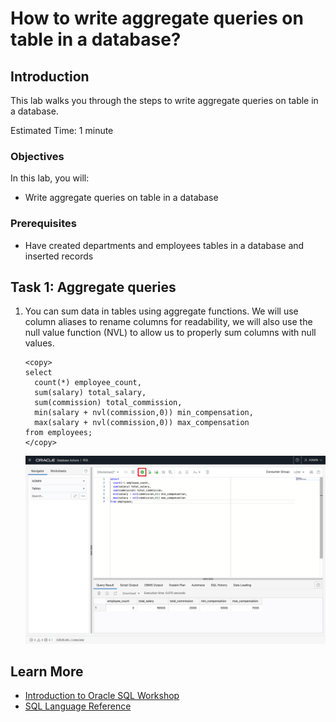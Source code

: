 # How to write aggregate queries on table in a database?

## Introduction

This lab walks you through the steps to write aggregate queries on table in a database.

Estimated Time: 1 minute

### Objectives

In this lab, you will:

* Write aggregate queries on table in a database

### Prerequisites

* Have created departments and employees tables in a database and inserted records

## Task 1: Aggregate queries

1. You can sum data in tables using aggregate functions. We will use column aliases to rename columns for readability, we will also use the null value function (NVL) to allow us to properly sum columns with null values.

    ```
    <copy>
    select 
      count(*) employee_count,
      sum(salary) total_salary,
      sum(commission) total_commission,
      min(salary + nvl(commission,0)) min_compensation,
      max(salary + nvl(commission,0)) max_compensation
    from employees;
    </copy>
    ```

    ![Aggregate query](../images/aggregate-query.png)

## Learn More

* [Introduction to Oracle SQL Workshop](https://apexapps.oracle.com/pls/apex/dbpm/r/livelabs/view-workshop?wid=943)
* [SQL Language Reference](https://docs.oracle.com/en/database/oracle/oracle-database/12.2/sqlrf/Introduction-to-Oracle-SQL.html#GUID-049B7AE8-11E1-4110-B3E4-D117907D77AC)
